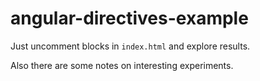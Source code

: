 # angular-directives-example

Just uncomment blocks in `index.html` and explore results.

Also there are some notes on interesting experiments.
